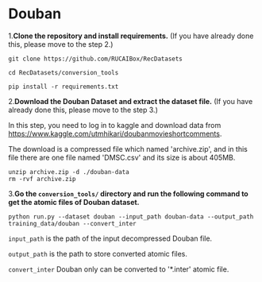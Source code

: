 # Douban

1.**Clone the repository and install requirements.** 
(If you have already done this, please move to the step 2.)

```
git clone https://github.com/RUCAIBox/RecDatasets

cd RecDatasets/conversion_tools

pip install -r requirements.txt
```

2.**Download the Douban Dataset and extract the dataset file.**
(If you have already done this, please move to the step 3.)

In this step, you need to log in to kaggle and download data from https://www.kaggle.com/utmhikari/doubanmovieshortcomments.

The download is a compressed file which named 'archive.zip', and in this file there are one file named 'DMSC.csv' and its size is about 405MB.

```
unzip archive.zip -d ./douban-data
rm -rvf archive.zip
```

3.**Go the ``conversion_tools/`` directory 
and run the following command to get the atomic files of Douban dataset.**

```
python run.py --dataset douban --input_path douban-data --output_path training_data/douban --convert_inter
```

`input_path` is the path of the input decompressed Douban file.

`output_path` is the path to store converted atomic files.

`convert_inter` Douban only can be converted to '*.inter' atomic file.

